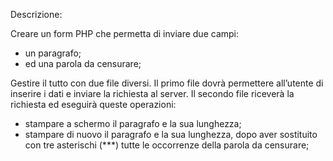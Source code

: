 Descrizione:

Creare un form PHP che permetta di inviare due campi:

- un paragrafo;
- ed una parola da censurare;

Gestire il tutto con due file diversi. 
Il primo file dovrà permettere all’utente di inserire i dati e inviare la richiesta al server.
Il secondo file riceverà la richiesta ed eseguirà queste operazioni:

- stampare a schermo il paragrafo e la sua lunghezza;
- stampare di nuovo il paragrafo e la sua lunghezza, dopo aver sostituito con tre asterischi (***) tutte le occorrenze della parola da censurare;
